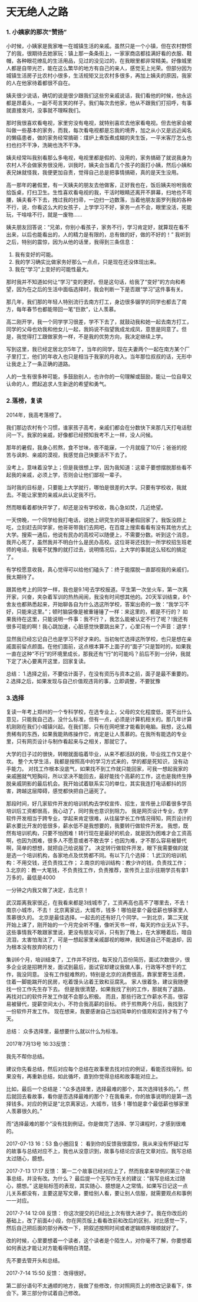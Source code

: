 # 天无绝人之路

### 1. 小姨家的那次“赞扬”


小时候，小姨家是我家唯一在城镇生活的亲戚。虽然只是一个小镇，但在农村野惯了的我，很期待去她家玩：镇上那一条条街上，一家家商店都挂满好看的衣服、鞋帽，各种眼花缭乱的生活用品，见过的没见过的，在我眼里都非常精美。好像城里人都是自带光芒，能在这么繁华的地方有自己的亲人，感觉无上光荣。但部分因为城镇生活房子比农村小很多，生活规矩又比农村多很多，再加上姨夫的原因，我家的人在他家待着都很不自在。

姨夫很少说话，确切的说是很少跟我们这些穷亲戚说话，我们看他的时候，他永远都是昂着头，一副不苟言笑的样子。我们每次去他家，他从不跟我们打招呼，有事就直接发问，没事就不理睬我们。

那时我很喜欢看电视，家里穷没有电视，就特别喜欢去他家看电视。但去他家会被叫做一些基本的家务，而我，每次看电视都是忘我的境界，加之从小又是远近闻名的懒癌患者，做的家务经常搞砸：煤炉上煮饭煮成糊的夹生饭，一平米客厅怎么也扫也扫不干净，洗碗也洗不干净。

姨夫经常叫我别看那么多电视，电视里都是假的、没用的，家务搞砸了就说我身为农村人不会做家务很没用，训我时，姨夫会当着几个孩子的面打小姨，然后小姨和表兄妹就怪我，我便更加自责，觉得自己总是把事情搞砸，真的是天生没用。

高一那年的暑假里，有一天姨夫的朋友去他做客，正好我也在，饭后姨夫吩咐我收拾饭桌，打扫卫生。生性喜欢看电视的我，干活时眼睛还离开不屏幕，扫地也不弯腰，姨夫看不下去，拽过我的扫帚，一边扫一边数落，当着他朋友面罗列我的各种不行，说，你看这么大的女孩子，上学学习不好，家务一点不会，眼里没活，死能玩，干啥啥不行，就是一废物......

姨夫朋友回答说：“兄弟，你别小看孩子，家务不行，学习肯定好，就算现在看不出来，以后也能看出的，人的精力是有限的，总有做的好，做的不好的！” 我听到之后，特别的震惊，因为从他的话里，我得到三条信息：

1. 我有变好的可能。
2. 我的学习确实比做家务好那么一点点，只是现在还没体现出来。
3. 我在“学习”上变好的可能性最大。

那时我并不知道如何让“学习”变的更好。但是这句话，给我了“变好”的方向和希望，因为在之后的生活中面临选择时，我会判断一下是否跟“学习”这件事有关。

那几年，我们那的年轻人特别流行去南方打工，身边很多辍学的同学也都去了南方，每年春节也都能带回一笔“巨款”，让人羡慕。

高二刚开学，我一个同学学习很差，学不下去了，就鼓动我和她一起去南方打工，同学的父母也劝我和他女儿一起，我妈说不指望我成龙成凤，意思是同意了。但是，我觉得打工跟做家务一样，不是我的优势方向，我决定继续上学。

写到这里，我已经定居北京5年了，当年的同学，现在夫妻两个一起在南方某个厂子里打工，他们的年收入也只是相当于我家的月收入。当年那位叔叔的话，无形中让我走上了一条正确的道路。

人的一生有很多种可能，多鼓励别人，也许你的一句理解或鼓励，能让一位自卑又认命的人，燃起追求人生新途的希望和勇气。



### 2.落榜，复读

2014年，我高考落榜了。

我们那边农村有个习惯，谁家孩子高考，亲戚们都会在分数快下来那几天打电话慰问一下。我家的亲戚，好像都已经预知我考不上一样，没人问候。

那年的暑假，我身心煎熬，食不甘味，夜不能寐，一个月就瘦了10斤；爸爸的挖苦与讽刺、亲戚的漠视，我感觉自己快要活不下去了。

没考上，意味着没学上；但是我很想上学，因为我知道：这辈子要想摆脱那些看不起我的亲戚，必须上学，否则会让他们鄙视一辈子。

当时我的目标是，只要能上大学就行，哪怕是很差的大学。只要有学校收，我就去。不能让家里的亲戚从此认定我不行。

然而眼看着都快开学了，却还是没有学校收，我心急如焚，几近绝望。

一天傍晚，一个同学给我打电话，说她上研究生的哥哥暑假回家了。我饭没顾上吃，立刻赶去同学家，他哥哥带我们去网吧，在百度上搜索看看有没有其他方式上大学。搜索一通后，他说有民办的高校可以随便上，不需要分数。听到这个消息，我开心死了，虽然我并不明白什么是民办高校。这位哥哥还找到一所学校招生班老师的电话，我毫不犹豫的就打过去，说明情况后，上大学的事就这么轻松的搞定了。

有学校愿意收我，真心觉得可以给他们磕头了：终于能摆脱一直鄙视我的亲戚们，我太期待了。

跟其他考上的同学一样，我也是9.1号去学校报道。平生第一次坐火车，第一次离开家，兴奋，夹杂着军训的热热闹闹，我没有时间想其他的。20天军训结束，8个舍友也都熟悉起来，开始聊各自为什么选这所学校，答案出奇的一致：“我学习不好，只能来这里。”；顿时脑袋像是被重锤锤了一样：来这里的，都是不行的？ 如果我待在这里，只能说明一件事：我不行？，我怎么能被认定不行了呢？!我还有很多可能的啊！我心跳加速，心脏感觉快要跳出来了，心里只有一个声音：退学！

显然我已经忘记自己也是学习不好才来的。当初匆忙选择这所学校，也只是想在亲戚面前留点颜面。在他们面前，这点根本算不上面子的“面子”只是暂时的，如果我一直在这种“不行”的环境里成长，那我还有“行”的可能吗？前后不到一分钟，我就下定了决心要离开这里，回家复读。

总结：
 1.选择之前，不要估计面子，在没有资历与资本之前，面子是最不重要的。
 2.选择之后，如果发现与自己价值观违背的事，立即调整，不要犹豫

### 3.选择

复读一年考上郑州的一个专科学校，在选专业上，父母的文化程度低，提不出什么意见，只能我自己选，没什么标准，但有一点，必须是计算机相关的。那几年计算机刚刚在我们小城镇兴起。在我们那，只有在网吧里才能看到电脑。我想，这么精贵稀有的东西，如果我能熟练操作它，肯定是让人羡慕的。在我所有能选的专业里，只有网页设计与制作看起来与之相关，那就它了。

大学的日子过的很快，转眼就面临着毕业，从来不都活跃的我，毕业找工作又是个坎。
整个大学生活，我都是按照高中的学习方式来的，学的都是死知识，没有动手能力。
对找工作根本没底气，如果找不到工作就只能回家，可我一想起我家的亲戚圈就气短胸闷，所以坚决不能回去，最好能找个高薪的工作，这也是我终生挣脱亲戚阴影的最后机会。我开始试着联系实习的单位，其实我连打电话都抖的厉害，跨越这层障碍，感觉都快把自己逼死了。

那段时间，好几家软件开发的培训机构去学校宣传、招生，宣传册上印着很多学员培训后工资都很高，我心动了，同时我也意识到阻力。
我是网页设计专业，去学软件开发相当于跨专业，学起来肯定很难，从往届学长工作情况得知，网页设计的薪水要比开发的低很多，薪水低不是我想要的，我要转行做软件开发。
我想，既然有培训机构，只要不怕困难！转行现在是最好的机会，就是因为困难才会工资高啊，也因为困难，很多人不愿意或者不敢去学；也因为难，才不那么容易被替代啊，简单的想想，就把自己给说服了。
决定转行做软件开发，眼下我需要做的就是选一个培训机构，各家地点及优势都不同。有以下几个选择：
1.武汉的培训机构：不用交钱，还负责找工作；
2.南京的培训结构：教少许的钱，负责找工作；
3.北京的：教一大笔钱，不负责找工作，负责推荐，宣传页上显示往期学员有拿1万多的，最低是4000

一分钟之内我又做了决定，去北京！

武汉距离我家很近，在我看来都是3线城市了，工资再高也高不了哪里去，不去！
南京小城市，不去！
北京离家远，大城市，钱多！哪怕是拿个最低薪也够家里人羡慕很久的。
北京是最佳选择。一起去的还有好几个同学。一到北京，第二天就开始上课了，刚开始的一个月完全听不懂，像听天书一样，每天的作业无从下手。这些事情我不敢跟家里说，更没有朋友可诉，只有到了晚上，在大家睡着后，暗自流泪，太害怕淘汰了，可是一想起家里亲戚鄙视的眼神，我知道自己不能退却，因为根本没有放弃的权力！

集训6个月，培训结束了，工作并不好找，每天投几百份简历，面试次数很少，很多企业说是招聘开发，面试到最后，面试官却建议我做人事，行政等不想干的工作，我没同意。
没有工作挺难熬的，特别是北京的消费很高，靠家里寄生活费，住着一脚能踹开的民房，吃着馒头沾着王致和豆腐乳。
家人很着急，建议我随便找一份工作先生存下去。
但是我很清楚，如果我找了别的工作，那就有了退路，再找对口的软件开发工作就不会那么积极。
而且，那些行政工作薪水不高，很容易被替代，提薪空间太小，不符合我高薪的目标。
终于煎熬两个月后，我找到了一份软件开发工作。
现在想来，我要感谢自己当初简单的价值观和坚持才有了今天。

总结：
 众多选择里，最想要什么就以什么为标准。


2017年7月13号 16:33反馈：

我先不帮你总结。

建议你先看总结，然后对应每个总结在故事里去找对应的例证，看能否找得到。如果没有，再重新总结，如此循坏，直到你觉得总结和故事能对应上。

比如，最后一个总结是：“众多选择里，选择最难的那个，其次选择钱多的。”，然后就回去看故事，看你是否选择最难的那个？在我看来，你的故事说明的是第一选择钱多。对应的例证是“北京离家远，大城市，钱多！哪怕是拿个最低薪也够家里人羡慕很久的。”

而“选择最难的那个”没有找到例证。你是做完了选择、学习课程时，才感到很难的。

2017-07-13 16：53 鱼小圈回复：
看到你的反馈我很震惊，我从来没有怀疑过写的故事与总结对应不上，我也从没意识到，故事与结论应该在文章对应。我写总结太过随心，臆想。

2017-7-13 17:17 反馈：
第一二个故事已经对应上了，然而我拿来举例的第三个故事总结，并没有改。为什么？
最后提一个无写作无关的建议：“我写总结太过随心，臆想。” 这是贴标签的表现，其实随心、臆想是人之常情。如果写日记这一点儿关系都没有，主要这是写文章，要给别人看，要让别人信服，就需要观点和事例一一对应。

2017-7-14 12:08 反馈：
你这次提交的已经比上次有很大进步了。我在你改后的基础上，改了前面4小段，你在网页版上看看改前和改后的区别，对比感觉一下，然后自己把后面的部分再改一下，把叙述按照时间或者逻辑顺序理顺就好了。

改的时候，心里要想着一个读者，这个读者是个陌生人，对你毫不了解，你要想着如何表达才能让对方能看得明白清楚。

先不要去管开头和总结。

2017-7-14 15:50 反馈：
改得很好。

第二部分语句不太通顺的地方，我做了些修改，你对照网页上的修改记录看下，体会下。第三部分你试着自己修改。
